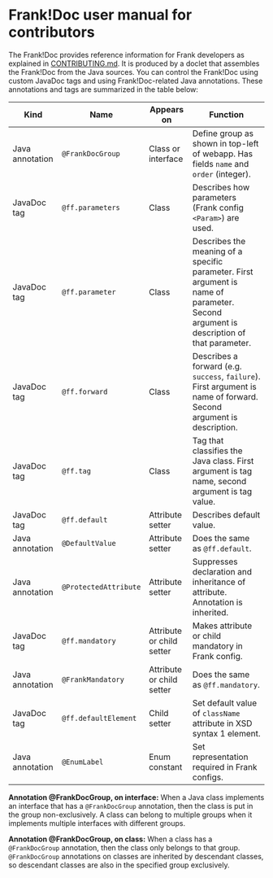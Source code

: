 # Frank!Doc user manual for contributors

The Frank!Doc provides reference information for Frank developers as explained in [CONTRIBUTING.md](./CONTRIBUTING.md). It is produced by a doclet that assembles the Frank!Doc from the Java sources. You can control the Frank!Doc using custom JavaDoc tags and using Frank!Doc-related Java annotations. These annotations and tags are summarized in the table below:


| Kind | Name | Appears on | Function |
| ---- | ---- | ---------- | -------- |
| Java annotation | `@FrankDocGroup` | Class or interface | Define group as shown in top-left of webapp. Has fields `name` and `order` (integer).|
| JavaDoc tag | `@ff.parameters` | Class | Describes how parameters (Frank config `<Param>`) are used. |
| JavaDoc tag | `@ff.parameter` | Class | Describes the meaning of a specific parameter. First argument is name of parameter. Second argument is description of that parameter.|
| JavaDoc tag | `@ff.forward` | Class | Describes a forward (e.g. `success`, `failure`). First argument is name of forward. Second argument is description.|
| JavaDoc tag | `@ff.tag` | Class | Tag that classifies the Java class. First argument is tag name, second argument is tag value.|
| JavaDoc tag | `@ff.default` | Attribute setter | Describes default value. |
| Java annotation | `@DefaultValue` | Attribute setter | Does the same as `@ff.default`. |
| Java annotation | `@ProtectedAttribute` | Attribute setter | Suppresses declaration and inheritance of attribute. Annotation is inherited.
| JavaDoc tag | `@ff.mandatory` | Attribute or child setter | Makes attribute or child mandatory in Frank config. |
| Java annotation | `@FrankMandatory` | Attribute or child setter | Does the same as `@ff.mandatory`. |
| JavaDoc tag | `@ff.defaultElement` | Child setter | Set default value of `className` attribute in XSD syntax 1 element. |
| Java annotation | `@EnumLabel` | Enum constant | Set representation required in Frank configs. |

**Annotation @FrankDocGroup, on interface:**  When a Java class implements an interface that has a `@FrankDocGroup` annotation, then the class is put in the group non-exclusively. A class can belong to multiple groups when it implements multiple interfaces with different groups.

**Annotation @FrankDocGroup, on class:** When a class has a `@FrankDocGroup` annotation, then the class only belongs to that group. `@FrankDocGroup` annotations on classes are inherited by descendant classes, so descendant classes are also in the specified group exclusively.
